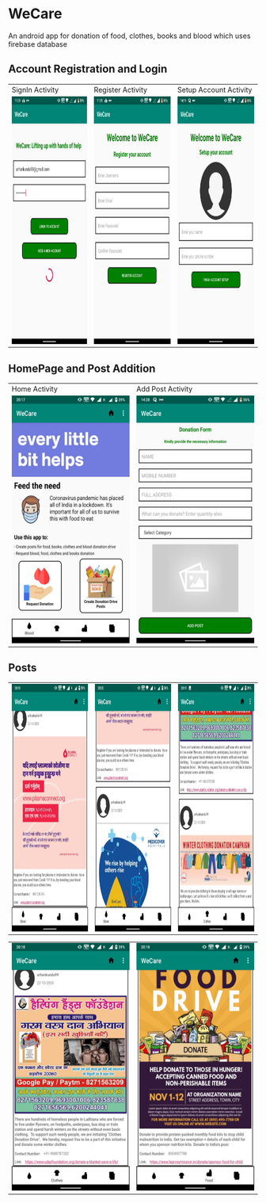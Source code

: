 # WeCare
An android app for donation of food, clothes, books and blood which uses firebase database

## Account Registration and Login
<table>
  <tr>
    <td>SignIn Activity</td>
     <td>Register Activity</td>
     <td>Setup Account Activity</td>
  </tr>
  <tr>
    <td valign="top"><img src="https://github.com/arhankundu99/WeCare/blob/master/images/signin.jpeg" height="500" /></td>
    <td valign="top"><img src="https://github.com/arhankundu99/WeCare/blob/master/images/register.jpeg" height="500" /></td>
    <td valign="top"><img src="https://github.com/arhankundu99/WeCare/blob/master/images/setup.jpeg" height="500" /></td>
  </tr>
 </table>
 
 ## HomePage and Post Addition
 <table>
  <tr>
    <td>Home Activity</td>
     <td>Add Post Activity</td>
  </tr>
  <tr>
    <td valign="top"><img src="https://github.com/arhankundu99/WeCare/blob/master/images/home.jpeg" height="500" /></td>
    <td valign="top"><img src="https://github.com/arhankundu99/WeCare/blob/master/images/addpost.jpeg" height="500" /></td>
  </tr>
 </table>
 
 ## Posts
 <table>
  <tr>
  </tr>
  <tr>
    <td valign="top"><img src="https://github.com/arhankundu99/WeCare/blob/master/images/bloodpost1.jpeg" height="500" /></td>
    <td valign="top"><img src="https://github.com/arhankundu99/WeCare/blob/master/images/bloodpost2.jpeg" height="500" /></td>
    <td valign="top"><img src="https://github.com/arhankundu99/WeCare/blob/master/images/clothespost2.jpeg" height="500" /></td>
  </tr>
 </table>
 
  <table>
  <tr>
  </tr>
  <tr>
    <td valign="top"><img src="https://github.com/arhankundu99/WeCare/blob/master/images/clothespost1.jpeg" height="500" /></td>
    <td valign="top"><img src="https://github.com/arhankundu99/WeCare/blob/master/images/foodpost1.jpeg" height="500" /></td>
  </tr>
 </table>
